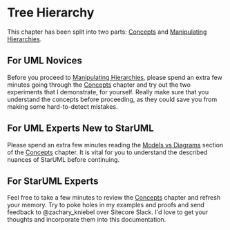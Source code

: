# Tree Hierarchy



This chapter has been split into two parts: [Concepts](/guide/models-vs-diagrams/concepts.md) and [Manipulating Hierarchies](/guide/models-vs-diagrams/manipulating.md).

## For UML Novices

Before you proceed to [Manipulating Hierarchies](/guide/models-vs-diagrams/manipulating.md), please spend an extra few minutes going through the [Concepts](/guide/models-vs-diagrams/concepts.md) chapter and try out the two experiments that I demonstrate, for yourself. Really make sure that you understand the concepts before proceeding, as they could save you from making some hard-to-detect mistakes.

## For UML Experts New to StarUML

Please spend an extra few minutes reading the [Models vs Diagrams](/guide/models-vs-diagrams/concepts.md#models-vs-diagrams) section of the [Concepts](/guide/models-vs-diagrams/concepts.md) chapter. It is vital for you to understand the described nuances of StarUML before continuing.

## For StarUML Experts

Feel free to take a few minutes to review the [Concepts](/Concepts) chapter and refresh your memory. Try to poke holes in my examples and proofs and send feedback to @zachary\_kniebel over Sitecore Slack. I'd love to get your thoughts and incorporate them into this documentation.

